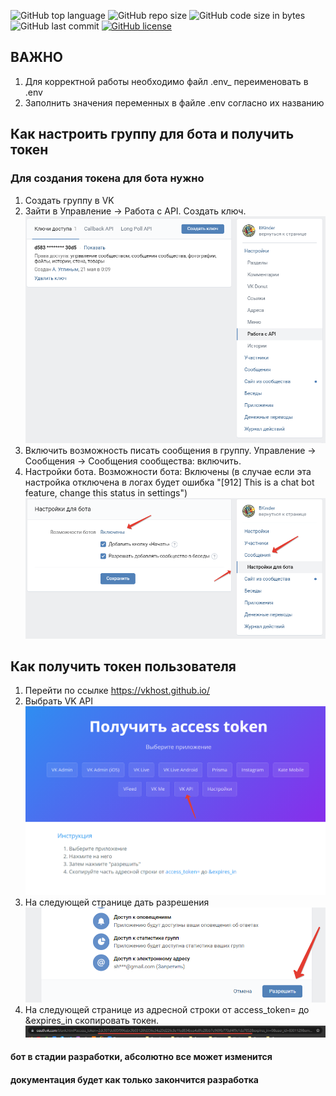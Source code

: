 ![GitHub top language](https://img.shields.io/github/languages/top/alfa-prime/simple-vk-chat-bot)
![GitHub repo size](https://img.shields.io/github/repo-size/alfa-prime/simple-vk-chat-bot)
![GitHub code size in bytes](https://img.shields.io/github/languages/code-size/alfa-prime/simple-vk-chat-bot)
![GitHub last commit](https://img.shields.io/github/last-commit/alfa-prime/simple-vk-chat-bot)
[![GitHub license](https://img.shields.io/github/license/Naereen/StrapDown.js.svg)](https://github.com/Naereen/StrapDown.js/blob/master/LICENSE)


## ВАЖНО
1. Для корректной работы необходимо файл .env_ переименовать в .env
2. Заполнить значения переменных в файле .env согласно их названию

## Как настроить группу для бота и получить токен
### Для создания токена для бота нужно

1. Создать группу в VK
2. Зайти в Управление -> Работа с API. Создать ключ.
![bot_api](img/bot_api.png)
3. Включить возможность писать сообщения в группу. Управление -> Сообщения -> Сообщения сообщества: включить.
4. Настройки бота. Возможности бота: Включены (в случае если эта настройка отключена в логах будет ошибка 
"[912] This is a chat bot feature, change this status in settings")
![bot_api](img/bot_settings.png)

## Как получить токен пользователя
1. Перейти по ссылке https://vkhost.github.io/
2. Выбрать VK API
![vk_api_1](img/vk_api_step_1.png)
3. На следующей странице дать разрешения
![vk_api_1](img/vk_api_step_2.png)
4. На следующей странице из адресной строки от access_token= до &expires_in скопировать токен.
![vk_api_1](img/vk_api_step_3.png)

#### бот в стадии разработки, абсолютно все может изменится

#### документация будет как только закончится разработка
